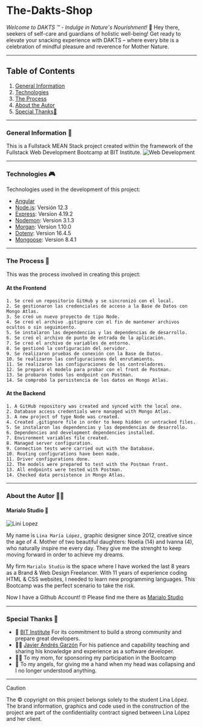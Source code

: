 # The-Dakts-Shop
  _Welcome to DAKTS :tm: - Indulge in Nature's Nourishment!_
  :peanuts:
  Hey there, seekers of self-care and guardians of holistic well-being! Get ready to elevate your snacking experience with DAKTS – where every bite is a celebration of mindful pleasure and reverence for Mother Nature.
***
 ## Table of Contents
1. [General Information](#general-info)
2. [Technologies](#technologies)
3. [The Process](#process)
4. [About the Autor](#autor)
5. [Special Thanks:green_heart:](#thanks)
***
<a name="general-info"></a>
### General Information :dart:
This is a Fullstack MEAN Stack project created within the framework of the Fullstack Web Development Bootcamp at BIT Institute. 
![Web Development](https://img.freepik.com/vector-gratis/ilustracion-concepto-estructuras-javascript_114360-743.jpg?t=st=1718329825~exp=1718333425~hmac=02710f715640e41213640d078c247bab301d2112b9bbacc39e704d08e4848393&w=1480)
***
<a name="technologies"></a>
### Technologies :video_game:
Technologies used in the development of this project:
* [Angular](https://angular.io/)
* [Node.js](https://nodejs.org/): Versión 12.3 
* [Express](https://www.npmjs.com/package/express): Version 4.19.2
* [Nodemon](https://www.npmjs.com/package/nodemon): Version 3.1.3
* [Morgan](https://www.npmjs.com/package/morgan): Version 1.10.0
* [Dotenv](https://www.npmjs.com/package/dotenv): Version 16.4.5
* [Mongoose](https://www.npmjs.com/package/mongoose): Version 8.4.1
***
<a name="process"></a>
### The Process :jigsaw:
This was the process involved in creating this project: 

#### At the Frontend
```
1. Se creó un repositorio GitHub y se sincronizó con el local. 
2. Se gestionaron las credenciales de acceso a la Base de Datos con Mongo Atlas.
3. Se creó un nuevo proyecto de tipo Node.
4. Se creó el archivo .gitignore con el fin de mantener archivos ocultos o sin seguimiento.
5. Se instalaron las dependencias y las dependencias de desarrollo.
6. Se creó el archivo de punto de entrada de la aplicación.
7. Se creó el archivo de variables de entorno.
8. Se gestionó la configuración del servidor.
9. Se realizaron pruebas de conexión con la Base de Datos.
10. Se realizaron las configuraciones del enrutamiento.
11. Se realizaron las configuraciones de los controladores.
12. Se preparó el modelo para probar con el front de Postman.
13. Se probaron todos los endpoint con Postman.
14. Se comprobó la persistencia de los datos en Mongo Atlas.
```
#### At the Backend
```
1. A GitHub repository was created and synced with the local one. 
2. Database access credentials were managed with Mongo Atlas.
3. A new project of type Node was created.
4. Created .gitignore file in order to keep hidden or untracked files.
5. Se instalaron las dependencias y las dependencias de desarrollo.
6. Dependencies and development dependencies installed.
7. Environment variables file created.
8. Managed server configuration.
9. Connection tests were carried out with the Database.
10. Routing configurations have been made.
11. Driver configurations done.
12. The models were prepared to test with the Postman front.
13. All endpoints were tested with Postman.
14. Checked data persistence in Mongo Atlas.
```
***
<a name="autor"></a>
### About the Autor :woman_student:
#### Marialo Studio :white_heart:
![Lini Lopez](https://avatars.githubusercontent.com/u/89900388?v=4)

My name is ```Lina María López,``` graphic designer since 2012, creative since the age of 4. Mother of two beautiful daughters: Noelia (14) and Ivanna (4), who naturally inspire me every day. They give me the strenght to keep moving forward in order to achieve my dreams. 

My firm ```Marialo Studio``` is the space where I have worked the last 8 years as a Brand & Web Design Freelancer. With 11 years of experience coding HTML & CSS websites, I needed to learn new programming languages. This Bootcamp was the perfect scenario to take the risk.

Now I have a Github Account! :nerd_face: Please find me there as [Marialo Studio](https://github.com/Marialostudio/)
***
<a name="thanks"></a>
### Special Thanks :green_heart:
* :school: [BIT Institute](https://www.linkedin.com/school/bit---bogot%C3%A1-institute-of-technology/?originalSubdomain=co) For its commitment to build a strong community and prepare great developers.
* :man_teacher: [Javier Andrés Garzón](https://github.com/javierandres-dev) For his patience and capability teaching and sharing his knowledge and experience as a software developer.
* :family_woman_girl: To my mom, for sponsoring my participation in the Bootcamp
* :angel: To my angels, for giving me a hand when my head was collapsing and I no longer understood anything.
***

> [!CAUTION]
> The :copyright: copyright on this project belongs solely to the student Lina López. The brand information, graphics and code used in the construction of the project are part of the confidentiality contract signed between Lina López and her client.